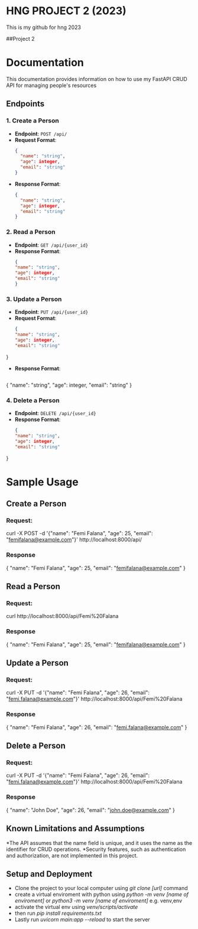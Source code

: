 # HNG PROJECT 2 (2023)
This is my github for hng 2023

##Project 2

#  Documentation
This documentation provides information on how to use my FastAPI CRUD API for managing people's resources

## Endpoints

### 1. Create a Person

- **Endpoint**: `POST /api/`
- **Request Format**:
  ```json
  {
    "name": "string",
    "age": integer,
    "email": "string"
  }
- **Response Format**:
  ```json
  {
    "name": "string",
    "age": integer,
    "email": "string"
  }

### 2. Read a Person

- **Endpoint**: `GET /api/{user_id}`
- **Response Format**:
  ```json
  {
  "name": "string",
  "age": integer,
  "email": "string"
  }

### 3. Update a Person

- **Endpoint**: `PUT /api/{user_id}`
- **Request Format**:
  ```json
  {
  "name": "string",
  "age": integer,
  "email": "string"
}
- **Response Format**:
  ```json
 {
  "name": "string",
  "age": integer,
  "email": "string"
}

### 4. Delete a Person

- **Endpoint**: `DELETE /api/{user_id}`
- **Response Format**:
  ```json
  {
  "name": "string",
  "age": integer,
  "email": "string"
}

# Sample Usage

## Create a Person
### Request:
curl -X POST -d '{"name": "Femi Falana", "age": 25, "email": "femifalana@example.com"}' http://localhost:8000/api/
### Response
{
  "name": "Femi Falana",
  "age": 25,
  "email": "femifalana@example.com"
}

## Read a Person
### Request:
curl http://localhost:8000/api/Femi%20Falana
### Response
{
  "name": "Femi Falana",
  "age": 25,
  "email": "femifalana@example.com"
}

## Update a Person
### Request:
curl -X PUT -d '{"name": "Femi Falana", "age": 26, "email": "femi.falana@example.com"}' http://localhost:8000/api/Femi%20Falana
### Response
{
  "name": "Femi Falana",
  "age": 26,
  "email": "femi.falana@example.com"
}

## Delete a Person
### Request:
curl -X PUT -d '{"name": "Femi Falana", "age": 26, "email": "femi.falana@example.com"}' http://localhost:8000/api/Femi%20Falana
### Response
{
  "name": "John Doe",
  "age": 26,
  "email": "john.doe@example.com"
}



## Known Limitations and Assumptions
*The API assumes that the name field is unique, and it uses the name as the identifier for CRUD operations.
*Security features, such as authentication and authorization, are not implemented in this project.

## Setup and Deployment
- Clone the project to your local computer using *git clone [url]* command
- create a virtual enviroment with python using *python -m venv [name of enviroment]* or *python3 -m venv [name of enviroment]* e.g. venv,env
- activate the virtual env using *venv/scripts/activate*
- then run *pip install requirements.txt*
- Lastly run *uvicorn main:app --reload* to start the server


